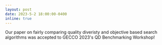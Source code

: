 ```yaml
---
layout: post
date: 2023-5-2 18:00:00-0400
inline: true
---
```


Our paper on fairly comparing quality diveristy and objective based search algorithms was accepted to GECCO 2023's QD Benchmarking Workshop!